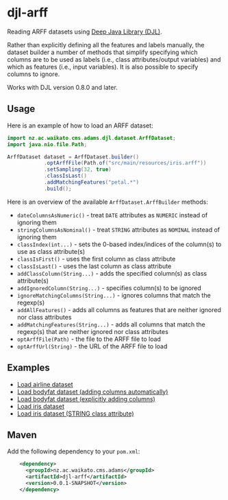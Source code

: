 # djl-arff
Reading ARFF datasets using [Deep Java Library (DJL)](https://djl.ai/).

Rather than explicitly defining all the features and labels manually, 
the dataset builder a number of methods that simplify specifying
which columns are to be used as labels (i.e., class attributes/output variables) 
and which as features (i.e., input variables). It is also possible to
specify columns to ignore.

Works with DJL version 0.8.0 and later.


## Usage

Here is an example of how to load an ARFF dataset:

```java
import nz.ac.waikato.cms.adams.djl.dataset.ArffDataset;
import java.nio.file.Path;

ArffDataset dataset = ArffDataset.builder()
            .optArffFile(Path.of("src/main/resources/iris.arff"))
            .setSampling(32, true)
            .classIsLast()
            .addMatchingFeatures("petal.*")
            .build();
```

Here is an overview of the available `ArffDataset.ArffBuilder` methods:

* `dateColumnsAsNumeric()` - treat `DATE` attributes as `NUMERIC` instead of ignoring them
* `stringColumnsAsNominal()` - treat `STRING` attributes as `NOMINAL` instead of ignoring them
* `classIndex(int...)` - sets the 0-based index/indices of the column(s) to use as class attribute(s)  
* `classIsFirst()` - uses the first column as class attribute
* `classIsLast()` - uses the last column as class attribute
* `addClassColumn(String...)` - adds the specified column(s) as class attribute(s)
* `addIgnoredColumn(String...)` - specifies column(s) to be ignored
* `ignoreMatchingColumns(String...)` - ignores columns that match the regexp(s)
* `addAllFeatures()` - adds all columns as features that are neither ignored nor class attributes
* `addMatchingFeatures(String...)` - adds all columns that match the regexp(s) that are neither ignored nor class attributes
* `optArffFile(Path)` - the file to the ARFF file to load
* `optArffUrl(String)` - the URL of the ARFF file to load


## Examples

* [Load airline dataset](src/main/java/nz/ac/waikato/cms/adams/djl/dataset/example/LoadAirline.java)
* [Load bodyfat dataset (adding columns automatically)](src/main/java/nz/ac/waikato/cms/adams/djl/dataset/example/LoadBodyfatAutomatic.java)
* [Load bodyfat dataset (explicitly adding columns)](src/main/java/nz/ac/waikato/cms/adams/djl/dataset/example/LoadBodyfatExplicit.java)
* [Load iris dataset](src/main/java/nz/ac/waikato/cms/adams/djl/dataset/example/LoadIris.java)
* [Load iris dataset (STRING class attribute)](src/main/java/nz/ac/waikato/cms/adams/djl/dataset/example/LoadIrisString.java)


## Maven

Add the following dependency to your `pom.xml`:

```xml
    <dependency>
      <groupId>nz.ac.waikato.cms.adams</groupId>
      <artifactId>djl-arff</artifactId>
      <version>0.0.1-SNAPSHOT</version>
    </dependency>
```

